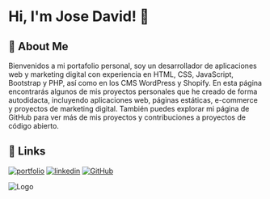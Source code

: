 # Hi, I'm Jose David! 👋

## 🚀 About Me
Bienvenidos a mi portafolio personal, soy un desarrollador de aplicaciones web y marketing digital con experiencia en HTML, CSS, JavaScript, Bootstrap y PHP, así como en los CMS WordPress y Shopify. En esta página encontrarás algunos de mis proyectos personales que he creado de forma autodidacta, incluyendo aplicaciones web, páginas estáticas, e-commerce y proyectos de marketing digital. También puedes explorar mi página de GitHub para ver más de mis proyectos y contribuciones a proyectos de código abierto.

## 🔗 Links
[![portfolio](https://img.shields.io/badge/my_portfolio-000?style=for-the-badge&logo=ko-fi&logoColor=white)](https://josedavidfernandezcomino.com)
[![linkedin](https://img.shields.io/badge/linkedin-0A66C2?style=for-the-badge&logo=linkedin&logoColor=white)](https://www.linkedin.com/in/josedavidfernándezcomino/)
[![GitHub](https://img.shields.io/badge/github-%23121011.svg?style=for-the-badge&logo=github&logoColor=white)](https://github.com/JoseDavidFernandez)

![Logo](https://user-images.githubusercontent.com/107296373/236514091-5f8a9760-35df-46fb-b922-f046bcbef5af.png)




